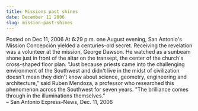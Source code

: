 ```yaml
---
title: Missions past shines
date: December 11 2006
slug: mission-past-shines
---
```


 



<span class="date">Posted on Dec 11, 2006    </span>
At 6:29 p.m. one August evening, San Antonio&apos;s Mission Concepci&#xF3;n
yielded a centuries-old secret. Receiving the revelation was a
volunteer at the mission, George Dawson. He watched as a sunbeam
shone just in front of the altar on the transept, the center of the
church&apos;s cross-shaped floor plan. &quot;Just because priests came into
the challenging environment of the Southwest and didn&apos;t live in the
midst of civilization doesn&apos;t mean they didn&apos;t know about science,
geometry, engineering and architecture,&quot; said Ruben Mendoza, a
professor who researched this phenomenon across the Southwest for
seven years. &quot;The brilliance comes through in the illuminations
themselves.&quot;<br>
&#x2013; San Antonio Express-News, Dec. 11, 2006<br/></br>




```
